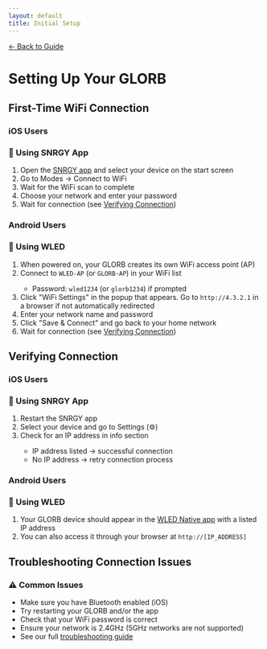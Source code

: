 ```yaml
---
layout: default
title: Initial Setup
---
```


<div class="back-nav">
  <a href="/">← Back to Guide</a>
</div>

# Setting Up Your GLORB

## First-Time WiFi Connection

### iOS Users
<div class="platform-card">
    <h3>📱 Using SNRGY App</h3>
    <ol>
        <li>Open the <a href="https://apps.apple.com/us/app/snrgy/id6587549578">SNRGY app</a> and select your device on the start screen</li>
        <li>Go to Modes → Connect to WiFi</li>
        <li>Wait for the WiFi scan to complete</li>
        <li>Choose your network and enter your password</li>
        <li>Wait for connection (see <a href="#verifying-connection">Verifying Connection</a>)</li>
    </ol>
</div>

### Android Users
<div class="platform-card">
    <h3>🤖 Using WLED</h3>
    <ol>
        <li>When powered on, your GLORB creates its own WiFi access point (AP)</li>
        <li>Connect to <code>WLED-AP</code> (or <code>GLORB-AP</code>) in your WiFi list</li>
        <ul>
            <li>Password: <code>wled1234</code> (or <code>glorb1234</code>) if prompted</li>
        </ul>
        <li>Click "WiFi Settings" in the popup that appears. Go to <code>http://4.3.2.1</code> in a browser if not automatically redirected</li>
        <li>Enter your network name and password</li>
        <li>Click "Save & Connect" and go back to your home network</li>
        <li>Wait for connection (see <a href="#verifying-connection">Verifying Connection</a>)</li>
    </ol>
</div>

## Verifying Connection

### iOS Users
<div class="platform-card">
    <h3>📱 Using SNRGY App</h3>
    <ol>
        <li>Restart the SNRGY app</li>
        <li>Select your device and go to Settings (⚙️)</li>
        <li>Check for an IP address in info section</li>
        <ul>
            <li>IP address listed → successful connection</li>
            <li>No IP address → retry connection process</li>
        </ul>
    </ol>
</div>

### Android Users
<div class="platform-card">
    <h3>🤖 Using WLED</h3>
    <ol>
        <li>Your GLORB device should appear in the <a href="https://play.google.com/store/apps/details?id=ca.cgagnier.wlednativeandroid&hl=en">WLED Native app</a> with a listed IP address</li>
        <li>You can also access it through your browser at <code>http://[IP_ADDRESS]</code></li>
    </ol>
</div>

## Troubleshooting Connection Issues

<div class="platform-card">
    <h3>⚠️ Common Issues</h3>
    <ul>
        <li>Make sure you have Bluetooth enabled (iOS)</li>
        <li>Try restarting your GLORB and/or the app</li>
        <li>Check that your WiFi password is correct</li>
        <li>Ensure your network is 2.4GHz (5GHz networks are not supported)</li>
        <li>See our full <a href="troubleshooting#wifi-connection-issues">troubleshooting guide</a></li>
    </ul>
</div> 